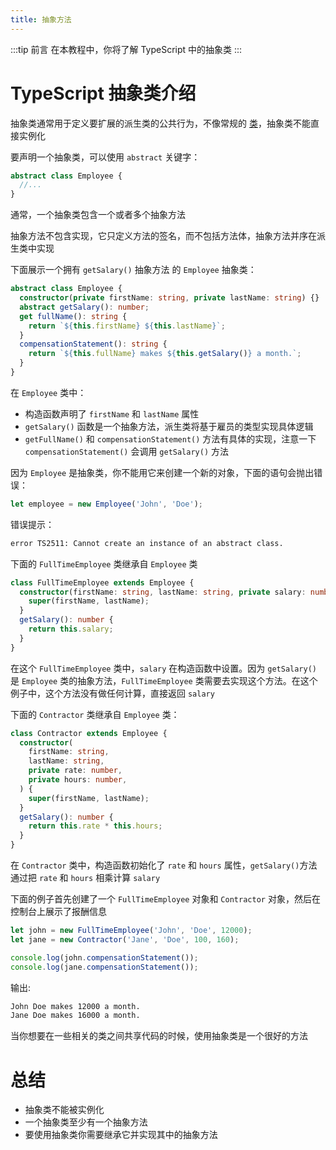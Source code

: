 ```yaml
---
title: 抽象方法
---
```


:::tip 前言
在本教程中，你将了解 TypeScript 中的抽象类
:::

# TypeScript 抽象类介绍

抽象类通常用于定义要扩展的派生类的公共行为，不像常规的 [类](/5-classes/1-class/)，抽象类不能直接实例化

要声明一个抽象类，可以使用 `abstract` 关键字：

```ts
abstract class Employee {
  //...
}
```

通常，一个抽象类包含一个或者多个抽象方法

抽象方法不包含实现，它只定义方法的签名，而不包括方法体，抽象方法并序在派生类中实现

下面展示一个拥有 `getSalary()` 抽象方法 的 `Employee` 抽象类：

```ts
abstract class Employee {
  constructor(private firstName: string, private lastName: string) {}
  abstract getSalary(): number;
  get fullName(): string {
    return `${this.firstName} ${this.lastName}`;
  }
  compensationStatement(): string {
    return `${this.fullName} makes ${this.getSalary()} a month.`;
  }
}
```

在 `Employee` 类中：

- 构造函数声明了 `firstName` 和 `lastName` 属性
- `getSalary()` 函数是一个抽象方法，派生类将基于雇员的类型实现具体逻辑
- `getFullName()` 和 `compensationStatement()` 方法有具体的实现，注意一下 `compensationStatement()` 会调用 `getSalary()` 方法

因为 `Employee` 是抽象类，你不能用它来创建一个新的对象，下面的语句会抛出错误：

```ts
let employee = new Employee('John', 'Doe');
```

错误提示：

```sh
error TS2511: Cannot create an instance of an abstract class.
```

下面的 `FullTimeEmployee` 类继承自 `Employee` 类

```ts
class FullTimeEmployee extends Employee {
  constructor(firstName: string, lastName: string, private salary: number) {
    super(firstName, lastName);
  }
  getSalary(): number {
    return this.salary;
  }
}
```

在这个 `FullTimeEmployee` 类中，`salary` 在构造函数中设置。因为 `getSalary()` 是 `Employee` 类的抽象方法，`FullTimeEmployee` 类需要去实现这个方法。在这个例子中，这个方法没有做任何计算，直接返回 `salary`

下面的 `Contractor` 类继承自 `Employee` 类：

```ts
class Contractor extends Employee {
  constructor(
    firstName: string,
    lastName: string,
    private rate: number,
    private hours: number,
  ) {
    super(firstName, lastName);
  }
  getSalary(): number {
    return this.rate * this.hours;
  }
}
```

在 `Contractor` 类中，构造函数初始化了 `rate` 和 `hours` 属性，`getSalary()`方法通过把 `rate` 和 `hours` 相乘计算 `salary`

下面的例子首先创建了一个 `FullTimeEmployee` 对象和 `Contractor` 对象，然后在控制台上展示了报酬信息

```ts
let john = new FullTimeEmployee('John', 'Doe', 12000);
let jane = new Contractor('Jane', 'Doe', 100, 160);

console.log(john.compensationStatement());
console.log(jane.compensationStatement());
```

输出:

```sh
John Doe makes 12000 a month.
Jane Doe makes 16000 a month.
```

当你想要在一些相关的类之间共享代码的时候，使用抽象类是一个很好的方法

# 总结

- 抽象类不能被实例化
- 一个抽象类至少有一个抽象方法
- 要使用抽象类你需要继承它并实现其中的抽象方法
